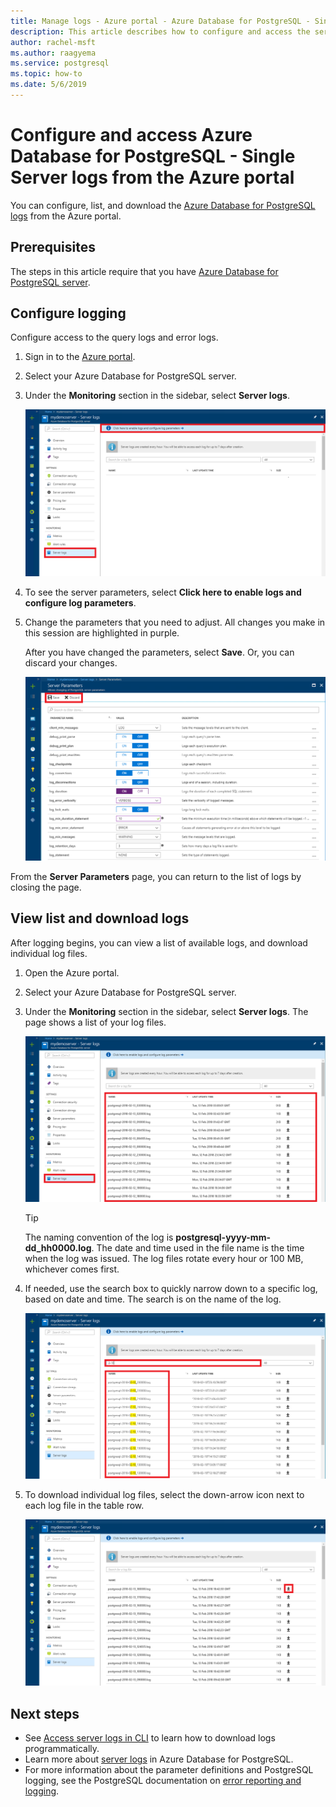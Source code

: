 ```yaml
---
title: Manage logs - Azure portal - Azure Database for PostgreSQL - Single Server
description: This article describes how to configure and access the server logs (.log files) in Azure Database for PostgreSQL - Single Server from the Azure portal.
author: rachel-msft
ms.author: raagyema
ms.service: postgresql
ms.topic: how-to
ms.date: 5/6/2019
---
```


# Configure and access Azure Database for PostgreSQL - Single Server logs from the Azure portal

You can configure, list, and download the [Azure Database for PostgreSQL logs](concepts-server-logs.md) from the Azure portal.

## Prerequisites
The steps in this article require that you have [Azure Database for PostgreSQL server](quickstart-create-server-database-portal.md).

## Configure logging
Configure access to the query logs and error logs. 

1. Sign in to the [Azure portal](https://portal.azure.com/).

2. Select your Azure Database for PostgreSQL server.

3. Under the **Monitoring** section in the sidebar, select **Server logs**. 

   ![Screenshot of Server logs options](./media/howto-configure-server-logs-in-portal/1-select-server-logs-configure.png)

4. To see the server parameters, select **Click here to enable logs and configure log parameters**.

5. Change the parameters that you need to adjust. All changes you make in this session are highlighted in purple.

   After you have changed the parameters, select **Save**. Or, you can discard your changes. 

   ![Screenshot of Server Parameters options](./media/howto-configure-server-logs-in-portal/3-save-discard.png)

From the **Server Parameters** page, you can return to the list of logs by closing the page.

## View list and download logs
After logging begins, you can view a list of available logs, and download individual log files. 

1. Open the Azure portal.

2. Select your Azure Database for PostgreSQL server.

3. Under the **Monitoring** section in the sidebar, select **Server logs**. The page shows a list of your log files.

   ![Screenshot of Server logs page, with list of logs highlighted](./media/howto-configure-server-logs-in-portal/4-server-logs-list.png)

   > [!TIP]
   > The naming convention of the log is **postgresql-yyyy-mm-dd_hh0000.log**. The date and time used in the file name is the time when the log was issued. The log files rotate every hour or 100 MB, whichever comes first.

4. If needed, use the search box to quickly narrow down to a specific log, based on date and time. The search is on the name of the log.

   ![Screenshot of Server logs page, with search box and results highlighted](./media/howto-configure-server-logs-in-portal/5-search.png)

5. To download individual log files, select the down-arrow icon next to each log file in the table row.

   ![Screenshot of Server logs page, with down-arrow icon highlighted](./media/howto-configure-server-logs-in-portal/6-download.png)

## Next steps
- See [Access server logs in CLI](howto-configure-server-logs-using-cli.md) to learn how to download logs programmatically.
- Learn more about [server logs](concepts-server-logs.md) in Azure Database for PostgreSQL. 
- For more information about the parameter definitions and PostgreSQL logging, see the PostgreSQL documentation on [error reporting and logging](https://www.postgresql.org/docs/current/static/runtime-config-logging.html).

